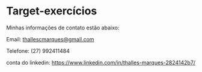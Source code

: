 # Target-exercícios

Minhas informações de contato estão abaixo: 

Email: thallescmarques@gmail.com

Telefone: (27) 992411484

conta do linkedin: https://www.linkedin.com/in/thalles-marques-2824142b7/
